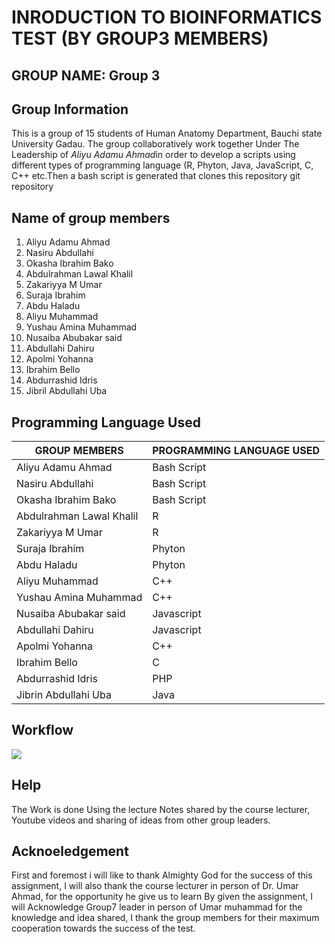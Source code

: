 # INRODUCTION TO BIOINFORMATICS TEST (BY GROUP3 MEMBERS)

## GROUP NAME: **Group 3**

## Group Information 
This is a group of 15 students of Human Anatomy Department, Bauchi state University Gadau. The group collaboratively work together Under The Leadership of *Aliyu Adamu Ahmad*in order to develop a scripts using different types of programming language (R, Phyton, Java, JavaScript, C, C++ etc.Then a bash script is generated that clones this repository git repository

## Name of group members
1. Aliyu Adamu Ahmad  
2. Nasiru Abdullahi 
3. Okasha Ibrahim Bako  
4. Abdulrahman Lawal Khalil 
5. Zakariyya M Umar 
6. Suraja Ibrahim  
7. Abdu Haladu  
8. Aliyu Muhammad  
9. Yushau Amina Muhammad
10. Nusaiba Abubakar said 
11. Abdullahi Dahiru
12. Apolmi Yohanna
13. Ibrahim Bello
14. Abdurrashid Idris
15. Jibril Abdullahi Uba

## Programming Language Used 

| GROUP MEMBERS | PROGRAMMING LANGUAGE USED  |
| ------------- | ------------- |
| Aliyu Adamu Ahmad  | Bash Script  |
| Nasiru Abdullahi  | Bash Script  |
| Okasha Ibrahim Bako  | Bash Script  |
| Abdulrahman Lawal Khalil  | R  |
| Zakariyya M Umar  | R  |
| Suraja Ibrahim  | Phyton  |
| Abdu Haladu  | Phyton  |
| Aliyu Muhammad  | C++  |
| Yushau Amina Muhammad  | C++  |
| Nusaiba Abubakar said | Javascript  |
| Abdullahi Dahiru  | Javascript  |
| Apolmi Yohanna  | C++  |
| Ibrahim Bello  | C  |
| Abdurrashid Idris  | PHP  |
| Jibrin Abdullahi Uba  | Java  |

## Workflow

![](https://user-images.githubusercontent.com/95003138/143778153-a7f2090d-9017-4d46-9a33-33a37951fb6c.jpg)

## Help
The Work is done Using the lecture Notes shared by the course lecturer, Youtube videos and sharing of ideas from other group leaders.

## Acknoeledgement
First and foremost i will like to thank Almighty God for the success of this assignment, I will also thank the course lecturer in person of Dr. Umar Ahmad, for the opportunity he give us to learn By given the assignment, I will Acknowledge Group7 leader in person of Umar muhammad for the knowledge and idea shared, I thank the group members for their maximum cooperation towards the success of the test.

